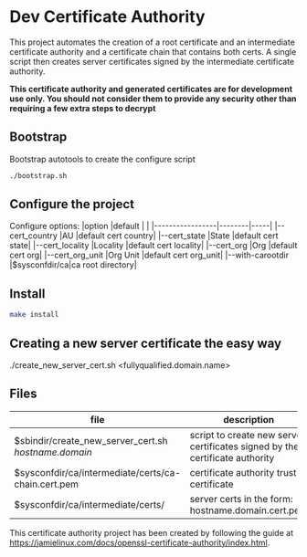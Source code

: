 # Dev Certificate Authority
This project automates the creation of a root certificate and an intermediate certificate authority and a certificate chain that contains both certs. A single script then creates server certificates signed by the intermediate certificate authority. 

__This certificate authority and generated certificates are for development use only. You should not consider them to provide any security other than requiring a few extra steps to decrypt__

## Bootstrap 
Bootstrap autotools to create the configure script
```bash
./bootstrap.sh
```
## Configure the project
Configure options:
|option           |default |     |
|-----------------|--------|-----|
|--cert_country   |AU            |default cert country|
|--cert_state     |State         |default cert state|
|--cert_locality  |Locality      |default cert locality|
|--cert_org       |Org           |default cert org|
|--cert_org_unit  |Org Unit      |default cert org_unit|
|--with-carootdir |$sysconfdir/ca|ca root directory|

## Install

```bash
make install
```

## Creating a new server certificate the easy way

./create_new_server_cert.sh <fullyqualified.domain.name>

## Files
| file | description |
|------|-------------|
|$sbindir/create_new_server_cert.sh _hostname.domain_| script to create new server certificates signed by the certificate authority|
|$sysconfdir/ca/intermediate/certs/ca-chain.cert.pem| certificate authority trust certificate|
|$sysconfdir/ca/intermediate/certs/| server certs in the form: hostname.domain.cert.pem

This certificate authority project has been created by following the guide at https://jamielinux.com/docs/openssl-certificate-authority/index.html. 

